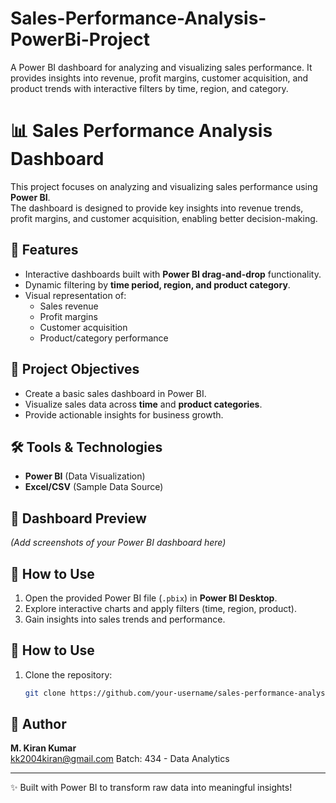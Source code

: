 # Sales-Performance-Analysis-PowerBi-Project
A Power BI dashboard for analyzing and visualizing sales performance.   It provides insights into revenue, profit margins, customer acquisition, and product trends with interactive filters by time, region, and category.  

# 📊 Sales Performance Analysis Dashboard

This project focuses on analyzing and visualizing sales performance using **Power BI**.  
The dashboard is designed to provide key insights into revenue trends, profit margins, and customer acquisition, enabling better decision-making.

## 🚀 Features
- Interactive dashboards built with **Power BI drag-and-drop** functionality.
- Dynamic filtering by **time period, region, and product category**.
- Visual representation of:
  - Sales revenue
  - Profit margins
  - Customer acquisition
  - Product/category performance

## 📂 Project Objectives
- Create a basic sales dashboard in Power BI.
- Visualize sales data across **time** and **product categories**.
- Provide actionable insights for business growth.

## 🛠️ Tools & Technologies
- **Power BI** (Data Visualization)
- **Excel/CSV** (Sample Data Source)

## 📸 Dashboard Preview
*(Add screenshots of your Power BI dashboard here)*

## 📌 How to Use
1. Open the provided Power BI file (`.pbix`) in **Power BI Desktop**.
2. Explore interactive charts and apply filters (time, region, product).
3. Gain insights into sales trends and performance.

## 📌 How to Use

1. Clone the repository:
   ```bash
   git clone https://github.com/your-username/sales-performance-analysis.git

   
## 👤 Author
**M. Kiran Kumar**  
kk2004kiran@gmail.com
Batch: 434 - Data Analytics  

---
✨ Built with Power BI to transform raw data into meaningful insights!
